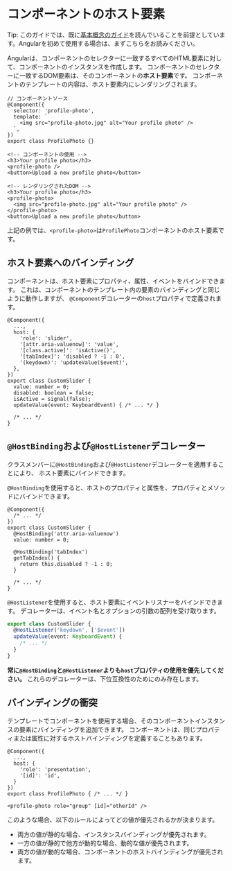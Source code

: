 # コンポーネントのホスト要素

Tip: このガイドでは、既に[基本概念のガイド](essentials)を読んでいることを前提としています。Angularを初めて使用する場合は、まずこちらをお読みください。

Angularは、コンポーネントのセレクターに一致するすべてのHTML要素に対して、コンポーネントのインスタンスを作成します。
コンポーネントのセレクターに一致するDOM要素は、そのコンポーネントの**ホスト要素**です。
コンポーネントのテンプレートの内容は、ホスト要素内にレンダリングされます。

```angular-ts
// コンポーネントソース
@Component({
  selector: 'profile-photo',
  template: `
    <img src="profile-photo.jpg" alt="Your profile photo" />
  `,
})
export class ProfilePhoto {}
```

```angular-html
<!-- コンポーネントの使用 -->
<h3>Your profile photo</h3>
<profile-photo />
<button>Upload a new profile photo</button>
```

```angular-html
<!-- レンダリングされたDOM -->
<h3>Your profile photo</h3>
<profile-photo>
  <img src="profile-photo.jpg" alt="Your profile photo" />
</profile-photo>
<button>Upload a new profile photo</button>
```

上記の例では、`<profile-photo>`は`ProfilePhoto`コンポーネントのホスト要素です。

## ホスト要素へのバインディング

コンポーネントは、ホスト要素にプロパティ、属性、イベントをバインドできます。
これは、コンポーネントのテンプレート内の要素のバインディングと同じように動作しますが、
`@Component`デコレーターの`host`プロパティで定義されます。

```angular-ts
@Component({
  ...,
  host: {
    'role': 'slider',
    '[attr.aria-valuenow]': 'value',
    '[class.active]': 'isActive()',
    '[tabIndex]': 'disabled ? -1 : 0',
    '(keydown)': 'updateValue($event)',
  },
})
export class CustomSlider {
  value: number = 0;
  disabled: boolean = false;
  isActive = signal(false);
  updateValue(event: KeyboardEvent) { /* ... */ }

  /* ... */
}
```

## `@HostBinding`および`@HostListener`デコレーター

クラスメンバーに`@HostBinding`および`@HostListener`デコレーターを適用することにより、
ホスト要素にバインドできます。

`@HostBinding`を使用すると、ホストのプロパティと属性を、プロパティとメソッドにバインドできます。

```angular-ts
@Component({
  /* ... */
})
export class CustomSlider {
  @HostBinding('attr.aria-valuenow')
  value: number = 0;

  @HostBinding('tabIndex')
  getTabIndex() {
    return this.disabled ? -1 : 0;
  }

  /* ... */
}
```

`@HostListener`を使用すると、ホスト要素にイベントリスナーをバインドできます。
デコレーターは、イベント名とオプションの引数の配列を受け取ります。

```ts
export class CustomSlider {
  @HostListener('keydown', ['$event'])
  updateValue(event: KeyboardEvent) {
    /* ... */
  }
}
```

**常に`@HostBinding`と`@HostListener`よりも`host`プロパティの使用を優先してください。**
これらのデコレーターは、下位互換性のためにのみ存在します。

## バインディングの衝突

テンプレートでコンポーネントを使用する場合、そのコンポーネントインスタンスの要素にバインディングを追加できます。
コンポーネントは、同じプロパティまたは属性に対するホストバインディングを定義することもあります。

```angular-ts
@Component({
  ...,
  host: {
    'role': 'presentation',
    '[id]': 'id',
  }
})
export class ProfilePhoto { /* ... */ }
```

```angular-html
<profile-photo role="group" [id]="otherId" />
```

このような場合、以下のルールによってどの値が優先されるかが決まります。

- 両方の値が静的な場合、インスタンスバインディングが優先されます。
- 一方の値が静的で他方が動的な場合、動的な値が優先されます。
- 両方の値が動的な場合、コンポーネントのホストバインディングが優先されます。

